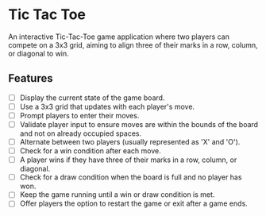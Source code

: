 # Tic Tac Toe

An interactive Tic-Tac-Toe game application where two players can compete on a 3x3 grid, aiming to align three of their marks in a row, column, or diagonal to win.

## Features

- [ ] Display the current state of the game board.
- [ ] Use a 3x3 grid that updates with each player's move.
- [ ] Prompt players to enter their moves.
- [ ] Validate player input to ensure moves are within the bounds of the board and not on already occupied spaces.
- [ ] Alternate between two players (usually represented as 'X' and 'O').
- [ ] Check for a win condition after each move.
- [ ] A player wins if they have three of their marks in a row, column, or diagonal.
- [ ] Check for a draw condition when the board is full and no player has won.
- [ ] Keep the game running until a win or draw condition is met.
- [ ] Offer players the option to restart the game or exit after a game ends.